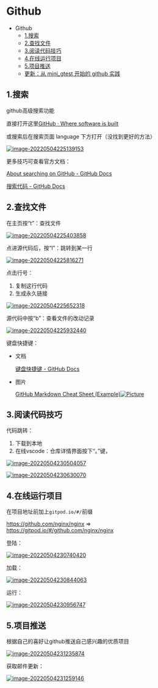 # Github

- Github
  - [1.搜索](https://github.com/youhuangla/Note/blob/main/web/github.md#1搜索)
  - [2.查找文件](https://github.com/youhuangla/Note/blob/main/web/github.md#2查找文件)
  - [3.阅读代码技巧](https://github.com/youhuangla/Note/blob/main/web/github.md#3阅读代码技巧)
  - [4.在线运行项目](https://github.com/youhuangla/Note/blob/main/web/github.md#4在线运行项目)
  - [5.项目推送](https://github.com/youhuangla/Note/blob/main/web/github.md#5项目推送)
  - [更新：从 mini_gtest 开始的 github 实践](https://github.com/youhuangla/Note/blob/main/web/github.md#更新从-mini_gtest-开始的-github-实践)

## 1.搜索

github高级搜索功能

直接打开这里[GitHub · Where software is built](https://github.com/search/advanced)

或搜索后在搜索页面 language 下方打开（没找到更好的方法）

[![image-20220504225139153](Imag/image-20220504225139153.jpeg)](https://github.com/youhuangla/Note/blob/main/web/img/image-20220504225139153.png)

更多技巧可查看官方文档：

[About searching on GitHub - GitHub Docs](https://docs.github.com/cn/search-github/getting-started-with-searching-on-github/about-searching-on-github)

[搜索代码 - GitHub Docs](https://docs.github.com/cn/search-github/searching-on-github/searching-code)

## 2.查找文件

在主页按“t”：查找文件

[![image-20220504225403858](Imag/image-20220504225403858.png)](https://github.com/youhuangla/Note/blob/main/web/img/image-20220504225403858.png)

点进源代码后，按“l”：跳转到某一行

[![image-20220504225816271](Imag/image-20220504225816271.png)](https://github.com/youhuangla/Note/blob/main/web/img/image-20220504225816271.png)

点击行号：

1. 复制这行代码
2. 生成永久链接

[![image-20220504225652318](Imag/image-20220504225652318.png)](https://github.com/youhuangla/Note/blob/main/web/img/image-20220504225652318.png)

源代码中按“b”：查看文件的改动记录

[![image-20220504225932440](Imag/image-20220504225932440.png)](https://github.com/youhuangla/Note/blob/main/web/img/image-20220504225932440.png)

键盘快捷键：

- 文档

  [键盘快捷键 - GitHub Docs](https://docs.github.com/cn/get-started/using-github/keyboard-shortcuts)

- 图片

  [GitHub Markdown Cheat Sheet (Example)](https://coderwall.com/p/ln-ira/github-markdown-cheat-sheet)[![Picture](Imag/gs.png)](https://github.com/youhuangla/Note/blob/main/web/img/gs.png)

## 3.阅读代码技巧

代码跳转：

1. 下载到本地
2. 在线vscode：仓库详情界面按下“。”键，

[![image-20220504230504057](Imag/image-20220504230504057.png)](https://github.com/youhuangla/Note/blob/main/web/img/image-20220504230504057.png)

[![image-20220504230630070](Imag/image-20220504230630070.png)](https://github.com/youhuangla/Note/blob/main/web/img/image-20220504230630070.png)

## 4.在线运行项目

在项目地址前加上`gitpod.io/#/`前缀

https://github.com/nginx/nginx => https://gitpod.io/#/github.com/nginx/nginx

登陆：

[![image-20220504230740420](Imag/image-20220504230740420.png)](https://github.com/youhuangla/Note/blob/main/web/img/image-20220504230740420.png)

加载：

[![image-20220504230844063](Imag/image-20220504230844063.png)](https://github.com/youhuangla/Note/blob/main/web/img/image-20220504230844063.png)

运行：

[![image-20220504230956747](Imag/image-20220504230956747.png)](https://github.com/youhuangla/Note/blob/main/web/img/image-20220504230956747.png)

## 5.项目推送

根据自己的喜好让github推送自己感兴趣的优质项目

[![image-20220504231235874](Imag/image-20220504231235874.png)](https://github.com/youhuangla/Note/blob/main/web/img/image-20220504231235874.png)

获取邮件更新：

[![image-20220504231259146](Imag/image-20220504231259146.png)](https://github.com/youhuangla/Note/blob/main/web/img/image-20220504231259146.png)

